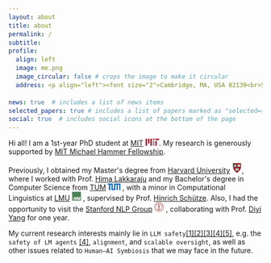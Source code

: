 ```yaml
---
layout: about
title: about
permalink: /
subtitle:
profile:
  align: left
  image: me.png
  image_circular: false # crops the image to make it circular
  address: <p align="left"><font size="2">Cambridge, MA, USA 02139<br>Schwarzman College of Computing, MIT</font></p>

news: true  # includes a list of news items
selected_papers: true # includes a list of papers marked as "selected={true}"
social: true  # includes social icons at the bottom of the page
--- 
```


Hi all! I am a 1st-year PhD student at [MIT](https://www.mit.edu/) <img src="assets/img/MIT.png" alt="mit" height="14px">. My research is generously supported by [MIT Michael Hammer Fellowship](https://idss.mit.edu/academics/ses/ses-funding/hammer-fellows/).

Previously, I obtained my Master's degree from [Harvard University](https://www.harvard.edu/) <img src="assets/img/h.png" alt="h" height="20px">, where I worked with Prof. [Hima Lakkaraju](https://himalakkaraju.github.io/) and my Bachelor's degree in Computer Science from 
[TUM](https://www.tum.de/en/) <img src="assets/img/TUM.png" alt="tum" height="13px"> , with a minor in Computational Linguistics at 
[LMU](https://www.lmu.de/en/) <img src="assets/img/LMU.jpeg" alt="lmu" height="18px"> , supervised by Prof. 
[Hinrich Schütze](https://scholar.google.com/citations?user=qIL9dWUAAAAJ&hl=en). Also, I had the opportunity to visit the 
[Stanford NLP Group](https://nlp.stanford.edu/) <img src="assets/img/Stanford.png" alt="s" height="19px"> , collaborating with Prof.
[Diyi Yang](https://cs.stanford.edu/~diyiy/index.html) for one year.

My current research interests mainly lie in `LLM safety`<a href="https://arxiv.org/abs/2305.13406">[1]</a><a href="https://arxiv.org/abs/2311.00915">[2]</a><a href="https://arxiv.org/abs/2310.14607">[3]</a><a href="https://arxiv.org/abs/2409.00138">[4]</a><a href="https://arxiv.org/abs/2311.09630">[5]</a>, e.g. the `safety of LM agents` <a href="https://arxiv.org/abs/2409.00138">[4]</a>, `alignment`, and `scalable oversight`, as well as other issues related to `Human–AI Symbiosis` that we may face in the future.
